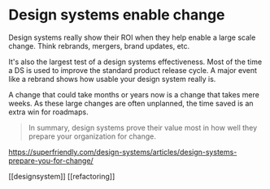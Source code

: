 # Design systems enable change

Design systems really show their ROI when they help enable a large scale change. Think rebrands, mergers, brand updates, etc.

It's also the largest test of a design systems effectiveness. Most of the time a DS is used to improve the standard product release cycle. A major event like a rebrand shows how usable your design system really is.

A change that could take months or years now is a change that takes mere weeks. As these large changes are often unplanned, the time saved is an extra win for roadmaps.

> In summary, design systems prove their value most in how well they prepare your organization for change.

https://superfriendly.com/design-systems/articles/design-systems-prepare-you-for-change/

[[designsystem]]
[[refactoring]]